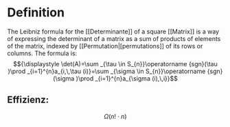 # Definition
The Leibniz formula for the [[Determinante]] of a square [[Matrix]] is a way of expressing the determinant of a matrix as a sum of products of elements of the matrix, indexed by [[Permutation|[permutations]] of its rows or columns. The formula is:
$${\displaystyle \det(A)=\sum _{\tau \in S_{n}}\operatorname {sgn}(\tau )\prod _{i=1}^{n}a_{i,\,\tau (i)}=\sum _{\sigma \in S_{n}}\operatorname {sgn}(\sigma )\prod _{i=1}^{n}a_{\sigma (i),\,i}}$$
## Effizienz:
$$\Omega(n!\cdot n)$$